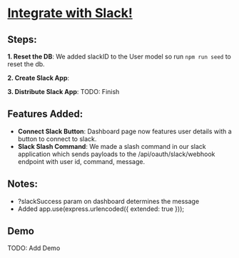 # [Integrate with Slack!]()

## Steps:

**1. Reset the DB**: We added slackID to the User model so run `npm run seed` to reset the db.

**2. Create Slack App**: 

**3. Distribute Slack App**:
TODO: Finish


## Features Added:

- **Connect Slack Button**: Dashboard page now features user details with a button to connect to slack. 
- **Slack Slash Command**: We made a slash command in our slack application which sends payloads to the /api/oauth/slack/webhook endpoint with user id, command, message. 



## Notes:

- ?slackSuccess param on dashboard determines the message
- Added    app.use(express.urlencoded({ extended: true }));

## Demo

TODO: Add Demo
